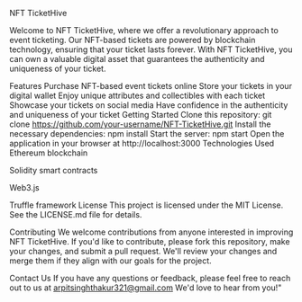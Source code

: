 NFT TicketHive

Welcome to NFT TicketHive, where we offer a revolutionary approach to event ticketing. Our NFT-based tickets are powered by blockchain technology, ensuring that your ticket lasts forever. With NFT TicketHive, you can own a valuable digital asset that guarantees the authenticity and uniqueness of your ticket.

Features
Purchase NFT-based event tickets online
Store your tickets in your digital wallet
Enjoy unique attributes and collectibles with each ticket
Showcase your tickets on social media
Have confidence in the authenticity and uniqueness of your ticket
Getting Started
Clone this repository: git clone https://github.com/your-username/NFT-TicketHive.git
Install the necessary dependencies: npm install
Start the server: npm start
Open the application in your browser at http://localhost:3000
Technologies Used
Ethereum blockchain

Solidity smart contracts

Web3.js

Truffle framework
License
This project is licensed under the MIT License. See the LICENSE.md file for details.

Contributing
We welcome contributions from anyone interested in improving NFT TicketHive. If you'd like to contribute, please fork this repository, make your changes, and submit a pull request. We'll review your changes and merge them if they align with our goals for the project.

Contact Us
If you have any questions or feedback, please feel free to reach out to us at arpitsinghthakur321@gmail.com We'd love to hear from you!"